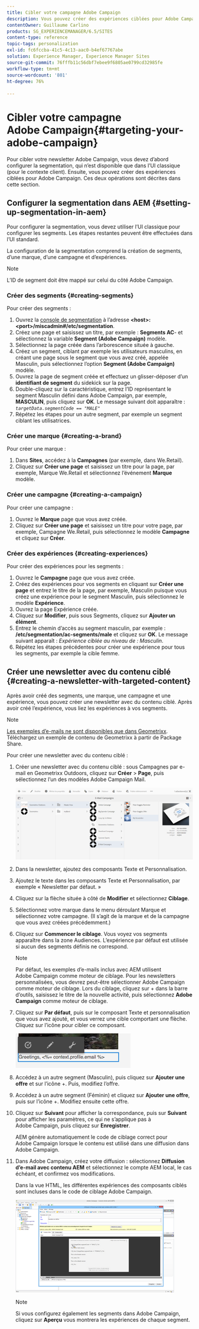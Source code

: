 ```yaml
---
title: Cibler votre campagne Adobe Campaign
description: Vous pouvez créer des expériences ciblées pour Adobe Campaign après avoir configuré la segmentation.
contentOwner: Guillaume Carlino
products: SG_EXPERIENCEMANAGER/6.5/SITES
content-type: reference
topic-tags: personalization
exl-id: fc6fccba-41c5-4c13-aac0-b4ef67767abe
solution: Experience Manager, Experience Manager Sites
source-git-commit: 76fffb11c56dbf7ebee9f6805ae0799cd32985fe
workflow-type: tm+mt
source-wordcount: '801'
ht-degree: 76%

---
```


# Cibler votre campagne Adobe Campaign{#targeting-your-adobe-campaign}

Pour cibler votre newsletter Adobe Campaign, vous devez d’abord configurer la segmentation, qui n’est disponible que dans l’UI classique (pour le contexte client). Ensuite, vous pouvez créer des expériences ciblées pour Adobe Campaign. Ces deux opérations sont décrites dans cette section.

## Configurer la segmentation dans AEM {#setting-up-segmentation-in-aem}

Pour configurer la segmentation, vous devez utiliser l’UI classique pour configurer les segments. Les étapes restantes peuvent être effectuées dans l’UI standard.

La configuration de la segmentation comprend la création de segments, d’une marque, d’une campagne et d’expériences.

>[!NOTE]
>
>L’ID de segment doit être mappé sur celui du côté Adobe Campaign.

### Créer des segments {#creating-segments}

Pour créer des segments :

1. Ouvrez la [console de segmentation](http://localhost:4502/miscadmin#/etc/segmentation) à l’adresse **&lt;host>:&lt;port>/miscadmin#/etc/segmentation**.
1. Créez une page et saisissez un titre, par exemple : **Segments AC**- et sélectionnez la variable **Segment (Adobe Campaign)** modèle.
1. Sélectionnez la page créée dans l’arborescence située à gauche.
1. Créez un segment, ciblant par exemple les utilisateurs masculins, en créant une page sous le segment que vous avez créé, appelée Masculin, puis sélectionnez l’option **Segment (Adobe Campaign)** modèle.
1. Ouvrez la page de segment créée et effectuez un glisser-déposer d’un **identifiant de segment** du sidekick sur la page.
1. Double-cliquez sur la caractéristique, entrez l’ID représentant le segment Masculin défini dans Adobe Campaign, par exemple, **MASCULIN**, puis cliquez sur **OK**. Le message suivant doit apparaître : *`targetData.segmentCode == "MALE"`*
1. Répétez les étapes pour un autre segment, par exemple un segment ciblant les utilisatrices.

### Créer une marque {#creating-a-brand}

Pour créer une marque :

1. Dans **Sites**, accédez à la **Campagnes** (par exemple, dans We.Retail).
1. Cliquez sur **Créer une page** et saisissez un titre pour la page, par exemple, Marque We.Retail et sélectionnez l’événement **Marque** modèle.

### Créer une campagne {#creating-a-campaign}

Pour créer une campagne :

1. Ouvrez le **Marque** page que vous avez créée.
1. Cliquez sur **Créer une page** et saisissez un titre pour votre page, par exemple, Campagne We.Retail, puis sélectionnez le modèle **Campagne** et cliquez sur **Créer**.

### Créer des expériences {#creating-experiences}

Pour créer des expériences pour les segments :

1. Ouvrez le **Campagne** page que vous avez créée.
1. Créez des expériences pour vos segments en cliquant sur **Créer une page** et entrez le titre de la page, par exemple, Masculin puisque vous créez une expérience pour le segment Masculin, puis sélectionnez le modèle **Expérience**.
1. Ouvrez la page Expérience créée.
1. Cliquez sur **Modifier**, puis sous Segments, cliquez sur **Ajouter un élément**.
1. Entrez le chemin d’accès au segment masculin, par exemple : **/etc/segmentation/ac-segments/male** et cliquez sur **OK**. Le message suivant apparaît : *Expérience ciblée au niveau de : Masculin*.
1. Répétez les étapes précédentes pour créer une expérience pour tous les segments, par exemple la cible femme.

## Créer une newsletter avec du contenu ciblé {#creating-a-newsletter-with-targeted-content}

Après avoir créé des segments, une marque, une campagne et une expérience, vous pouvez créer une newsletter avec du contenu ciblé. Après avoir créé l’expérience, vous liez les expériences à vos segments.

>[!NOTE]
>
>[Les exemples d’e-mails ne sont disponibles que dans Geometrixx](/help/sites-developing/we-retail.md). Téléchargez un exemple de contenu de Geometrixx à partir de Package Share.

Pour créer une newsletter avec du contenu ciblé :

1. Créer une newsletter avec du contenu ciblé : sous Campagnes par e-mail en Geometrixx Outdoors, cliquez sur **Créer** > **Page**, puis sélectionnez l’un des modèles Adobe Campaign Mail.

   ![chlimage_1-188](assets/chlimage_1-188.png)

1. Dans la newsletter, ajoutez des composants Texte et Personnalisation.
1. Ajoutez le texte dans les composants Texte et Personnalisation, par exemple « Newsletter par défaut. »
1. Cliquez sur la flèche située à côté de **Modifier** et sélectionnez **Ciblage**.
1. Sélectionnez votre marque dans le menu déroulant Marque et sélectionnez votre campagne. (Il s’agit de la marque et de la campagne que vous avez créées précédemment.)
1. Cliquez sur **Commencer le ciblage**. Vous voyez vos segments apparaître dans la zone Audiences. L’expérience par défaut est utilisée si aucun des segments définis ne correspond.

   >[!NOTE]
   >
   >Par défaut, les exemples d’e-mails inclus avec AEM utilisent Adobe Campaign comme moteur de ciblage. Pour les newsletters personnalisées, vous devrez peut-être sélectionner Adobe Campaign comme moteur de ciblage. Lors du ciblage, cliquez sur + dans la barre d’outils, saisissez le titre de la nouvelle activité, puis sélectionnez **Adobe Campaign** comme moteur de ciblage.

1. Cliquez sur **Par défaut**, puis sur le composant Texte et personnalisation que vous avez ajouté, et vous verrez une cible comportant une flèche. Cliquez sur l’icône pour cibler ce composant.

   ![chlimage_1-189](assets/chlimage_1-189.png)

1. Accédez à un autre segment (Masculin), puis cliquez sur **Ajouter une offre** et sur l’icône +. Puis, modifiez l’offre.
1. Accédez à un autre segment (Féminin) et cliquez sur **Ajouter une offre**, puis sur l’icône +. Modifiez ensuite cette offre.
1. Cliquez sur **Suivant** pour afficher la correspondance, puis sur **Suivant** pour afficher les paramètres, ce qui ne s’applique pas à Adobe Campaign, puis cliquez sur **Enregistrer**.

   AEM génère automatiquement le code de ciblage correct pour Adobe Campaign lorsque le contenu est utilisé dans une diffusion dans Adobe Campaign.

1. Dans Adobe Campaign, créez votre diffusion : sélectionnez **Diffusion d’e-mail avec contenu AEM** et sélectionnez le compte AEM local, le cas échéant, et confirmez vos modifications.

   Dans la vue HTML, les différentes expériences des composants ciblés sont incluses dans le code de ciblage Adobe Campaign.

   ![chlimage_1-190](assets/chlimage_1-190.png)

   >[!NOTE]
   >
   >Si vous configurez également les segments dans Adobe Campaign, cliquez sur **Aperçu** vous montrera les expériences de chaque segment.
